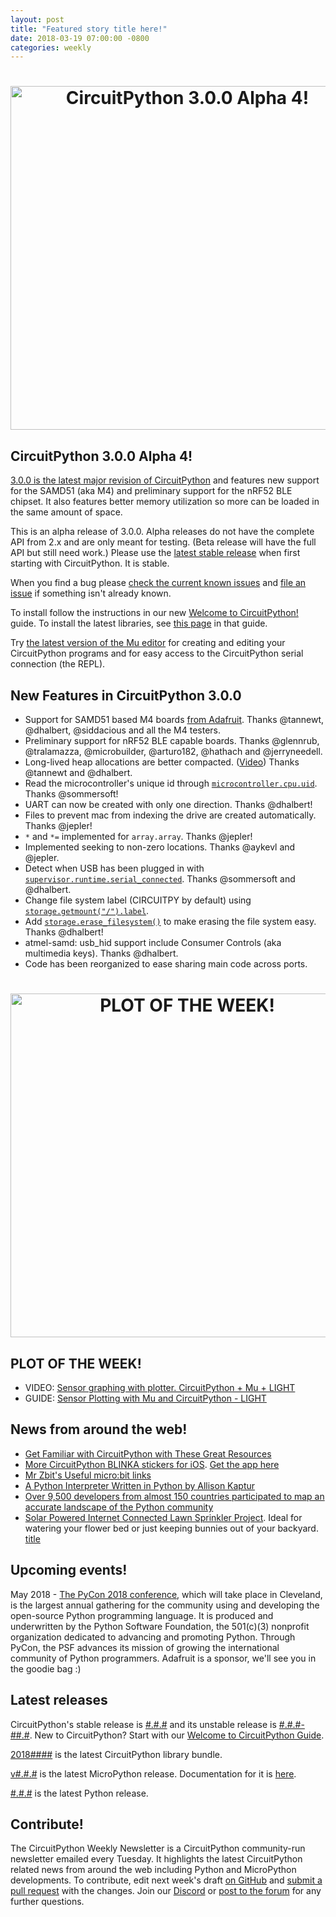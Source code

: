 ```yaml
---
layout: post
title: "Featured story title here!"
date: 2018-03-19 07:00:00 -0800
categories: weekly
---
```

<h1 align="center">
  <img width="550" src="https://github.com/adafruit/circuitpython-weekly-newsletter/blob/gh-pages/assets/circuitpython300a.png" alt="CircuitPython 3.0.0 Alpha 4!"><br>
</h1>

## CircuitPython 3.0.0 Alpha 4!
[3.0.0 is the latest major revision of CircuitPython](https://github.com/adafruit/circuitpython/releases/tag/3.0.0-alpha.4) and features new support for the SAMD51 (aka M4) and preliminary support for the nRF52 BLE chipset. It also features better memory utilization so more can be loaded in the same amount of space.

This is an alpha release of 3.0.0. Alpha releases do not have the complete API from 2.x and are only meant for testing. (Beta release will have the full API but still need work.) Please use the [latest stable release](https://github.com/adafruit/circuitpython/releases/latest) when first starting with CircuitPython. It is stable.

When you find a bug please [check the current known issues](https://github.com/adafruit/circuitpython/issues) and [file an issue](https://github.com/adafruit/circuitpython/issues/new) if something isn't already known.

To install follow the instructions in our new [Welcome to CircuitPython!](https://learn.adafruit.com/welcome-to-circuitpython/installing-circuitpython) guide. To install the latest libraries, see [this page](https://learn.adafruit.com/welcome-to-circuitpython/circuitpython-libraries) in that guide.

Try [the latest version of the Mu editor](https://learn.adafruit.com/welcome-to-circuitpython/installing-mu-editor) for creating and editing your CircuitPython programs and for easy access to the CircuitPython serial connection (the REPL).

## New Features in CircuitPython 3.0.0
* Support for SAMD51 based M4 boards [from Adafruit](https://www.adafruit.com/product/3382). Thanks @tannewt, @dhalbert, @siddacious and all the M4 testers.
* Preliminary support for nRF52 BLE capable boards. Thanks @glennrub, @tralamazza, @microbuilder, @arturo182, @hathach and @jerryneedell.
* Long-lived heap allocations are better compacted. ([Video](https://www.youtube.com/watch?v=gSfmVdRejTk)) Thanks @tannewt and @dhalbert.
* Read the microcontroller's unique id through [`microcontroller.cpu.uid`](https://circuitpython.readthedocs.io/en/latest/shared-bindings/microcontroller/Processor.html#microcontroller.Processor.uid). Thanks @sommersoft!
* UART can now be created with only one direction. Thanks @dhalbert!
* Files to prevent mac from indexing the drive are created automatically. Thanks @jepler!
* `*` and `*=` implemented for `array.array`. Thanks @jepler!
* Implemented seeking to non-zero locations. Thanks @aykevl and @jepler.
* Detect when USB has been plugged in with [`supervisor.runtime.serial_connected`](https://circuitpython.readthedocs.io/en/latest/shared-bindings/supervisor/Runtime.html#supervisor.Runtime.runtime.serial_connected). Thanks @sommersoft and @dhalbert.
* Change file system label (CIRCUITPY by default) using [`storage.getmount("/").label`](https://circuitpython.readthedocs.io/en/latest/shared-bindings/storage/__init__.html#storage.VfsFat.label).
* Add [`storage.erase_filesystem()`](https://circuitpython.readthedocs.io/en/latest/shared-bindings/storage/__init__.html#storage.erase_filesystem) to make erasing the file system easy. Thanks @dhalbert!
* atmel-samd: usb_hid support include Consumer Controls (aka multimedia keys). Thanks @dhalbert.
* Code has been reorganized to ease sharing main code across ports.

<h1 align="center">
  <img width="550" src="https://github.com/adafruit/circuitpython-weekly-newsletter/blob/gh-pages/assets/micropython___circuitpython_MuPlotterLight.png" alt="PLOT OF THE WEEK!"><br>
</h1>

## PLOT OF THE WEEK!
* VIDEO: [Sensor graphing with plotter. CircuitPython + Mu + LIGHT](https://www.youtube.com/watch?v=8zCRmguw-_c)
* GUIDE: [Sensor Plotting with Mu and CircuitPython - LIGHT](https://learn.adafruit.com/sensor-plotting-with-mu-and-circuitpython)

## News from around the web!
* [Get Familiar with CircuitPython with These Great Resources](https://makezine.com/2018/04/12/great-circuit-python-resources/)
* [More CircuitPython BLINKA stickers for iOS](https://blog.adafruit.com/2018/04/13/brand-new-adafruit-stickers-for-imessage-2/). [Get the app here](https://itunes.apple.com/us/app/adafruit-stickers/id1291627278?mt=8)
* [Mr Zbit's Useful micro:bit links](http://www.zbit-connect.co.uk/links.html)<br>
* [A Python Interpreter Written in Python by Allison Kaptur](http://aosabook.org/en/500L/a-python-interpreter-written-in-python.html)
* [Over 9,500 developers from almost 150 countries participated to map an accurate landscape of the Python community](https://www.jetbrains.com/research/python-developers-survey-2017/)
* [Solar Powered Internet Connected Lawn Sprinkler Project](http://www.movingelectrons.net/blog/2017/10/18/solar-powered-internet-connected-lawn-sprinkler.html). Ideal for watering your flower bed or just keeping bunnies out of your backyard. 
[title](url)

## Upcoming events!
May 2018 - [The PyCon 2018 conference](https://us.pycon.org/2018/about/), which will take place in Cleveland, is the largest annual gathering for the community using and developing the open-source Python programming language. It is produced and underwritten by the Python Software Foundation, the 501(c)(3) nonprofit organization dedicated to advancing and promoting Python. Through PyCon, the PSF advances its mission of growing the international community of Python programmers. Adafruit is a sponsor, we'll see you in the goodie bag :)

## Latest releases
CircuitPython's stable release is [#.#.#](https://github.com/adafruit/circuitpython/releases/latest) and its unstable release is [#.#.#-##.#](https://github.com/adafruit/circuitpython/releases). New to CircuitPython? Start with our [Welcome to CircuitPython Guide](https://learn.adafruit.com/welcome-to-circuitpython).

[2018####](https://github.com/adafruit/Adafruit_CircuitPython_Bundle/releases/latest) is the latest CircuitPython library bundle.

[v#.#.#](https://micropython.org/download) is the latest MicroPython release. Documentation for it is [here](http://docs.micropython.org/en/latest/pyboard/).

[#.#.#](https://www.python.org/downloads/) is the latest Python release.

## Contribute!
The CircuitPython Weekly Newsletter is a CircuitPython community-run newsletter emailed every Tuesday. It highlights the latest CircuitPython related news from around the web including Python and MicroPython developments. To contribute, edit next week's draft [on GitHub](https://github.com/adafruit/circuitpython-weekly-newsletter/tree/gh-pages/_drafts) and [submit a pull request](https://help.github.com/articles/editing-files-in-your-repository/) with the changes. Join our [Discord](https://adafru.it/discord) or [post to the forum](https://forums.adafruit.com/viewforum.php?f=60) for any further questions.
